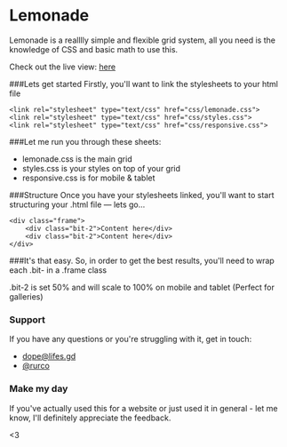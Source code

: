 Lemonade
====
Lemonade is a realllly simple and flexible grid system, all you need is the knowledge of CSS and basic math to use this.

Check out the live view: [here](http://joey.so/lemonade)

###Lets get started
Firstly, you'll want to link the stylesheets to your html file

```
<link rel="stylesheet" type="text/css" href="css/lemonade.css">
<link rel="stylesheet" type="text/css" href="css/styles.css">
<link rel="stylesheet" type="text/css" href="css/responsive.css">
```
###Let me run you through these sheets:
- lemonade.css is the main grid
- styles.css is your styles on top of your grid
- responsive.css is for mobile & tablet

###Structure
Once you have your stylesheets linked, you'll want to start structuring your
.html file — lets go...

```
<div class="frame">
	<div class="bit-2">Content here</div>
	<div class="bit-2">Content here</div>
</div>
```
###It's that easy.
So, in order to get the best results, you'll need to wrap each .bit- in a .frame class

.bit-2 is set 50% and will scale to 100% on mobile and tablet (Perfect for galleries)

### Support
If you have any questions or you're struggling with it, get in touch:
- [dope@lifes.gd](mailto:dope@lifes.gd)
- [@rurco](http://twitter.com/rurco)

### Make my day
If you've actually used this for a website or just used it in general - let me know, I'll definitely appreciate the feedback.

<3
